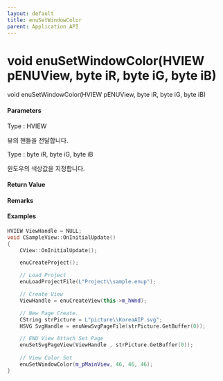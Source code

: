 ```yaml
---
layout: default
title: enuSetWindowColor
parent: Application API
---
```

# void enuSetWindowColor\(HVIEW pENUView, byte iR, byte iG, byte iB\)

void enuSetWindowColor\(HVIEW pENUView, byte iR, byte iG, byte iB\)

#### Parameters

Type : HVIEW

뷰의 핸들을 전달합니다.

Type : byte iR, byte iG, byte iB

윈도우의 색상값을 지정합니다.

#### Return Value



#### Remarks

#### 

#### Examples

```cpp
HVIEW ViewHandle = NULL; 
void CSampleView::OnInitialUpdate() 
{ 
    CView::OnInitialUpdate(); 

    enuCreateProject(); 

    // Load Project
    enuLoadProjectFile(L"Project\\sample.enup"); 

    // Create View
    ViewHandle = enuCreateView(this->m_hWnd); 

    // New Page Create. 
    CString strPicture = L"picture\\KoreaAIP.svg"; 
    HSVG SvgHandle = enuNewSvgPageFile(strPicture.GetBuffer(0)); 

    // ENU View Attach Set Page 
    enuSetSvgPageView(ViewHandle , strPicture.GetBuffer(0)); 
    
    // View Color Set
    enuSetWindowColor(m_pMainView, 46, 46, 46);
}
```



